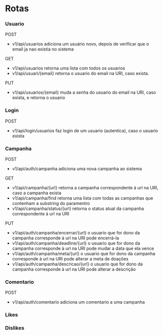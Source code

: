 <h1>Rotas</h1>

<h3>Usuario</h3>

POST
- v1/api/usuarios
    adiciona um usuário novo, depois de verificar que o email ja nao existia no sistema

GET
- v1/api/usuarios
    retorna uma lista com todos os usuarios
- v1/api/usuari/{email}
    retorna o usuario do email na URI, caso exista.

PUT
- v1/api/usuarios/{email}
    muda a senha do usuario do email na URI, caso exista, e retorna o usuario

<h3>Login</h3>

POST
- v1/api/login/usuarios
    faz login de um usuario (autentica), caso o usuario exista

<h3>Campanha</h3>

POST
- v1/api/auth/campanha 
    adiciona uma nova campanha ao sistema

GET
- v1/api/campanha/{url}
    retorna a campanha correspondente à url na URI, caso a campanha exista
- v1/api/campanha/find
    retorna uma lista com todas as campanhas que contenham a substring do paramentro
- v1/api/campanha/status/{url}
    retorna o status atual da campanha correspondente à url na URI

PUT
- v1/api/auth/campanha/encerrar/{url}
    o usuario que for dono da campanha corresponde à url na URI pode encerrá-la
- v1/api/auth/campanha/deadline/{url}
    o usuario que for dono da campanha corresponde à url na URI pode mudar a data que ela vence
- v1/api/auth/campanha/meta/{url}
    o usuario que for dono da campanha corresponde à url na URI pode alterar a meta de doações
- v1/api/auth/campanha/descricao/{url}
    o usuario que for dono da campanha corresponde à url na URI pode alterar a descrição

<h3>Comentario</h3>

POST
- v1/api/auth/comentario
    adiciona um comentario a uma campanha
    

<h3>Likes</h3>

<h3>Dislikes</h3>